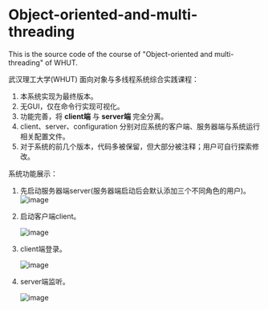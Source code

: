 # Object-oriented-and-multi-threading
This is the source code of the course of "Object-oriented and multi-threading" of WHUT.

武汉理工大学(WHUT) 面向对象与多线程系统综合实践课程：

1. 本系统实现为最终版本。
2. 无GUI，仅在命令行实现可视化。
3. 功能完善，将 **client端** 与 **server端** 完全分离。
4. client、server、configuration 分别对应系统的客户端、服务器端与系统运行相关配置文件。
5. 对于系统的前几个版本，代码多被保留，但大部分被注释；用户可自行探索修改。

系统功能展示：

1. 先启动服务器端server(服务器端启动后会默认添加三个不同角色的用户)。
   ![image](https://github.com/RaySunWHUT/Object-oriented-and-multi-threading/tree/master/assets/server.png)
2. 启动客户端client。

   ![image](https://github.com/RaySunWHUT/Object-oriented-and-multi-threading/tree/master/assets/client.png)

3. client端登录。

   ![image](https://github.com/RaySunWHUT/Object-oriented-and-multi-threading/tree/master/assets/client_logined.png)

4. server端监听。

   ![image](https://github.com/RaySunWHUT/Object-oriented-and-multi-threading/tree/master/assets/server_listened.png)
